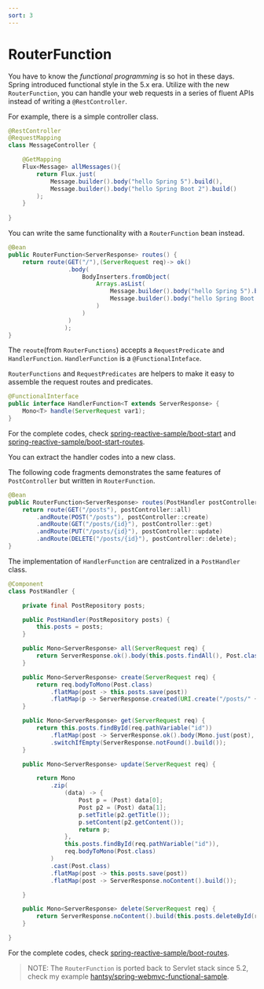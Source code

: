 ```yaml
---
sort: 3
---
```


# RouterFunction

You have to know the *functional programming* is so hot in these days. Spring introduced functional style in the 5.x era.  Utilize with the new `RouterFunction`, you can handle your web requests in a series of fluent APIs instead of writing a  `@RestController`.

For example,  there is a simple controller class.

```java
@RestController
@RequestMapping
class MessageController {

    @GetMapping
    Flux<Message> allMessages(){
        return Flux.just(
            Message.builder().body("hello Spring 5").build(),
            Message.builder().body("hello Spring Boot 2").build()
        );
    }
   
}
```

You can write the same functionality with a  `RouterFunction` bean instead.

```java    
@Bean
public RouterFunction<ServerResponse> routes() {
    return route(GET("/"),(ServerRequest req)-> ok()
                 .body(
                     BodyInserters.fromObject(
                         Arrays.asList(
                             Message.builder().body("hello Spring 5").build(),
                             Message.builder().body("hello Spring Boot 2").build()
                         )
                     )
                 )
                );
}
```

The  `reoute`(from `RouterFunctions`) accepts a `RequestPredicate` and `HandlerFunction`.  `HandlerFunction` is a  `@FunctionalInteface`.

`RouterFunctions` and `RequestPredicates` are helpers to make it easy to assemble the request routes and predicates.

```java
@FunctionalInterface
public interface HandlerFunction<T extends ServerResponse> {
    Mono<T> handle(ServerRequest var1);
}
```

For the complete codes,  check [spring-reactive-sample/boot-start](https://github.com/hantsy/spring-reactive-sample/blob/master/boot-start) and  [spring-reactive-sample/boot-start-routes](https://github.com/hantsy/spring-reactive-sample/blob/master/boot-start-routes).

You can extract the handler codes into a new class.

The following code fragments demonstrates the same features of `PostController`  but written in `RouterFunction`.

```java
@Bean
public RouterFunction<ServerResponse> routes(PostHandler postController) {
    return route(GET("/posts"), postController::all)
        .andRoute(POST("/posts"), postController::create)
        .andRoute(GET("/posts/{id}"), postController::get)
        .andRoute(PUT("/posts/{id}"), postController::update)
        .andRoute(DELETE("/posts/{id}"), postController::delete);
}
```

The implementation of `HandlerFunction` are centralized in a  `PostHandler` class.

```java
@Component
class PostHandler {

    private final PostRepository posts;

    public PostHandler(PostRepository posts) {
        this.posts = posts;
    }

    public Mono<ServerResponse> all(ServerRequest req) {
        return ServerResponse.ok().body(this.posts.findAll(), Post.class);
    }

    public Mono<ServerResponse> create(ServerRequest req) {
        return req.bodyToMono(Post.class)
            .flatMap(post -> this.posts.save(post))
            .flatMap(p -> ServerResponse.created(URI.create("/posts/" + p.getId())).build());
    }

    public Mono<ServerResponse> get(ServerRequest req) {
        return this.posts.findById(req.pathVariable("id"))
            .flatMap(post -> ServerResponse.ok().body(Mono.just(post), Post.class))
            .switchIfEmpty(ServerResponse.notFound().build());
    }

    public Mono<ServerResponse> update(ServerRequest req) {

        return Mono
            .zip(
                (data) -> {
                    Post p = (Post) data[0];
                    Post p2 = (Post) data[1];
                    p.setTitle(p2.getTitle());
                    p.setContent(p2.getContent());
                    return p;
                },
                this.posts.findById(req.pathVariable("id")),
                req.bodyToMono(Post.class)
            )
            .cast(Post.class)
            .flatMap(post -> this.posts.save(post))
            .flatMap(post -> ServerResponse.noContent().build());

    }

    public Mono<ServerResponse> delete(ServerRequest req) {
        return ServerResponse.noContent().build(this.posts.deleteById(req.pathVariable("id")));
    }

}
```

For the complete codes,  check  [spring-reactive-sample/boot-routes](https://github.com/hantsy/spring-reactive-sample/blob/master/boot-routes).

> NOTE: The `RouterFunction` is ported back to Servlet stack since 5.2, check my example [hantsy/spring-webmvc-functional-sample](https://github.com/hantsy/spring-webmvc-functional-sample).